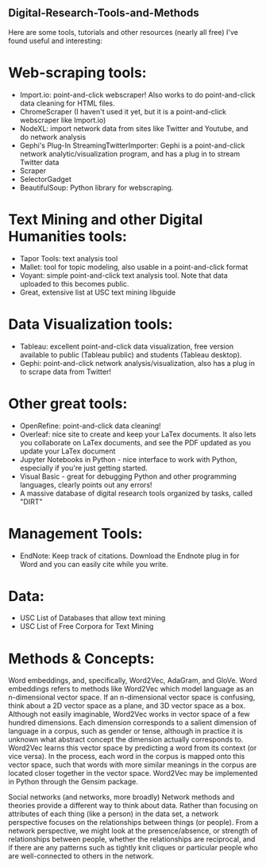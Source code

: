 ## Digital-Research-Tools-and-Methods

Here are some tools, tutorials and other resources (nearly all free) I've found useful and interesting:


# Web-scraping tools:
* Import.io: point-and-click webscraper! Also works to do point-and-click data cleaning for HTML files. 
* ChromeScraper (I haven't used it yet, but it is a point-and-click webscraper like Import.io)
* NodeXL: import network data from sites like Twitter and Youtube, and do network analysis
* Gephi's Plug-In StreamingTwitterImporter: Gephi is a point-and-click network analytic/visualization program, and has a plug in to stream Twitter data
* Scraper
* SelectorGadget
* BeautifulSoup: Python library for webscraping.

# Text Mining and other Digital Humanities tools:
* Tapor Tools: text analysis tool
* Mallet: tool for topic modeling, also usable in a point-and-click format
* Voyant: simple point-and-click text analysis tool. Note that data uploaded to this becomes public. 
* Great, extensive list at USC text mining libguide

# Data Visualization tools:
* Tableau: excellent point-and-click data visualization, free version available to public (Tableau public) and students (Tableau desktop). 
* Gephi: point-and-click network analysis/visualization, also has a plug in to scrape data from Twitter!

# Other great tools:
* OpenRefine: point-and-click data cleaning!
* Overleaf: nice site to create and keep your LaTex documents. It also lets you collaborate on LaTex documents, and see the PDF updated as you update your LaTex document
* Jupyter Notebooks in Python - nice interface to work with Python, especially if you're just getting started. 
* Visual Basic - great for debugging Python and other programming languages, clearly points out any errors!
* A massive database of digital research tools organized by tasks, called "DIRT"

# Management Tools:
* EndNote: Keep track of citations. Download the Endnote plug in for Word and you can easily cite while you write.

# Data:
* USC List of Databases that allow text mining
* USC List of Free Corpora for Text Mining 


# Methods & Concepts:

Word embeddings, and, specifically, Word2Vec, AdaGram, and GloVe. 
Word embeddings refers to methods like Word2Vec which model language as an n-dimensional vector space. If an n-dimensional vector space is confusing, think about a 2D vector space as a plane, and 3D vector space as a box. Although not easily imaginable, Word2Vec works in vector space of a few hundred dimensions. Each dimension corresponds to a salient dimension of language in a corpus, such as gender or tense, although in practice it is unknown what abstract concept the dimension actually corresponds to. Word2Vec learns this vector space by predicting a word from its context (or vice versa). In the process, each word in the corpus is mapped onto this vector space, such that words with more similar meanings in the corpus are located closer together in the vector space.  Word2Vec may be implemented in Python through the Gensim package. 


Social networks (and networks, more broadly)
Network methods and theories provide a different way to think about data. Rather than focusing on attributes of each thing (like a person) in the data set, a network perspective focuses on the relationships between things (or people). From a network perspective, we might look at the presence/absence, or strength of relationships between people, whether the relationships are reciprocal, and if there are any patterns such as tightly knit cliques or particular people who are well-connected to others in the network. 
